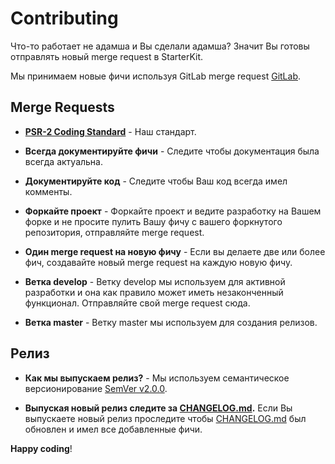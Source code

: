 # Contributing

Что-то работает не адамша и Вы сделали адамша? Значит Вы готовы отправлять новый merge request в StarterKit.  

Мы принимаем новые фичи используя GitLab merge request [GitLab](https://gitlab.ibecsystems.kz/turganbay/starter_56v.test).


## Merge Requests

- **[PSR-2 Coding Standard](https://github.com/php-fig/fig-standards/blob/master/accepted/PSR-2-coding-style-guide.md)** - Наш стандарт.

- **Всегда документируйте фичи** - Следите чтобы документация была всегда актуальна.

- **Документируйте код** - Следите чтобы Ваш код всегда имел комменты.

- **Форкайте проект** - Форкайте проект и ведите разработку на Вашем форке и не просите пулить Вашу фичу с вашего форкнутого репозитория, отправляйте merge request.

- **Один merge request на новую фичу** - Если вы делаете две или более фич, создавайте новый merge request на каждую новую фичу.

- **Ветка develop** - Ветку develop мы используем для активной разработки и она как правило может иметь незаконченный функционал. Отправляйте свой merge request сюда.

- **Ветка master** - Ветку master мы используем для создания релизов.

## Релиз
- **Как мы выпускаем релиз?** - Мы используем семантическое версионирование [SemVer v2.0.0](https://semver.org/lang/ru/).

- **Выпуская новый релиз следите за [CHANGELOG.md](changelog.md).** Если Вы выпускаете новый релиз проследите чтобы [CHANGELOG.md](changelog.md) был обновлен и имел все добавленные фичи.

**Happy coding**!